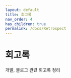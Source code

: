 ```yaml
---
layout: default
title: 회고록
nav_order: 4
has_children: true
permalink: /docs/Retrospect
---
```


# 회고록

개발, 블로그 관련 회고록 정리
